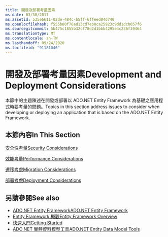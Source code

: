 ```yaml
---
title: 開發及部署考量因素
ms.date: 03/30/2017
ms.assetid: 535e6611-02de-484c-b5ff-6ffeed04d740
ms.openlocfilehash: f555b80f76ad13cd7eb8ca25923c9dd1dcb057f6
ms.sourcegitcommit: 5b475c1855b32cf78d2d1bbb4295e4c236f39464
ms.translationtype: MT
ms.contentlocale: zh-TW
ms.lasthandoff: 09/24/2020
ms.locfileid: "91181046"
---
```

# <a name="development-and-deployment-considerations"></a><span data-ttu-id="61fb7-102">開發及部署考量因素</span><span class="sxs-lookup"><span data-stu-id="61fb7-102">Development and Deployment Considerations</span></span>

<span data-ttu-id="61fb7-103">本節中的主題陳述在開發或部署以 ADO.NET Entity Framework 為基礎之應用程式時要考量的問題。</span><span class="sxs-lookup"><span data-stu-id="61fb7-103">Topics in this section address issues to consider when developing or deploying an application that is based on the ADO.NET Entity Framework.</span></span>  
  
## <a name="in-this-section"></a><span data-ttu-id="61fb7-104">本節內容</span><span class="sxs-lookup"><span data-stu-id="61fb7-104">In This Section</span></span>  

 [<span data-ttu-id="61fb7-105">安全性考量</span><span class="sxs-lookup"><span data-stu-id="61fb7-105">Security Considerations</span></span>](security-considerations.md)  
  
 [<span data-ttu-id="61fb7-106">效能考量</span><span class="sxs-lookup"><span data-stu-id="61fb7-106">Performance Considerations</span></span>](performance-considerations.md)  
  
 [<span data-ttu-id="61fb7-107">遷移考慮</span><span class="sxs-lookup"><span data-stu-id="61fb7-107">Migration Considerations</span></span>](migration-considerations.md)  
  
 [<span data-ttu-id="61fb7-108">部署考慮</span><span class="sxs-lookup"><span data-stu-id="61fb7-108">Deployment Considerations</span></span>](deployment-considerations.md)  
  
## <a name="see-also"></a><span data-ttu-id="61fb7-109">另請參閱</span><span class="sxs-lookup"><span data-stu-id="61fb7-109">See also</span></span>

- [<span data-ttu-id="61fb7-110">ADO.NET Entity Framework</span><span class="sxs-lookup"><span data-stu-id="61fb7-110">ADO.NET Entity Framework</span></span>](index.md)
- [<span data-ttu-id="61fb7-111">Entity Framework 概觀</span><span class="sxs-lookup"><span data-stu-id="61fb7-111">Entity Framework Overview</span></span>](overview.md)
- [<span data-ttu-id="61fb7-112">快速入門</span><span class="sxs-lookup"><span data-stu-id="61fb7-112">Getting Started</span></span>](getting-started.md)
- <span data-ttu-id="61fb7-113">[ADO.NET 實體資料模型工具](/previous-versions/dotnet/netframework-4.0/bb399249(v=vs.100))</span><span class="sxs-lookup"><span data-stu-id="61fb7-113">[ADO.NET Entity Data Model Tools](/previous-versions/dotnet/netframework-4.0/bb399249(v=vs.100))</span></span>
